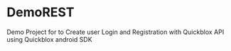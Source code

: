 # DemoREST
Demo Project for to Create user Login and Registration with Quickblox API using Quickblox android SDK

